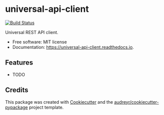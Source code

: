 # universal-api-client

[![Build Status](https://travis-ci.org/jorgii/universal-api-client.svg?branch=master)](https://travis-ci.org/jorgii/universal-api-client)

Universal REST API client.

  - Free software: MIT license
  - Documentation: <https://universal-api-client.readthedocs.io>.

## Features

  - TODO

## Credits

This package was created with
[Cookiecutter](https://github.com/audreyr/cookiecutter) and the
[audreyr/cookiecutter-pypackage](https://github.com/audreyr/cookiecutter-pypackage)
project template.
